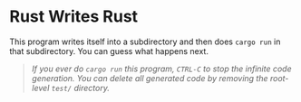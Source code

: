 # Rust Writes Rust

This program writes itself into a subdirectory and then does `cargo run` in that subdirectory. You can guess what happens next.

> *If you ever do `cargo run` this program, `CTRL-C` to stop the infinite code generation. You can delete all generated code by removing the root-level `test/` directory.*